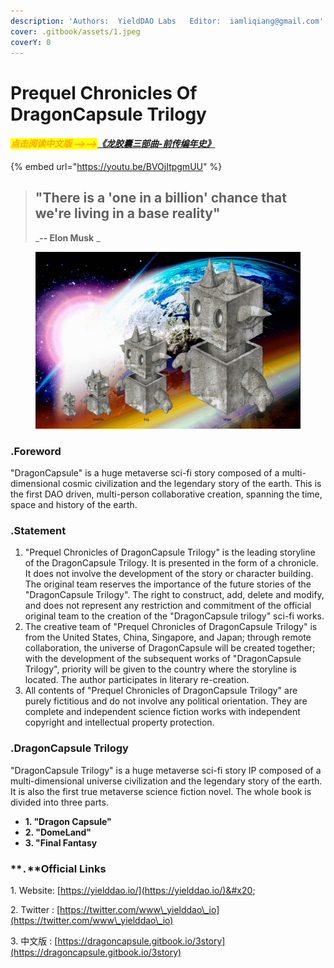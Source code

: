```yaml
---
description: 'Authors:  YieldDAO Labs   Editor:  iamliqiang@gmail.com'
cover: .gitbook/assets/1.jpeg
coverY: 0
---
```


# Prequel Chronicles Of DragonCapsule Trilogy

#### _<mark style="color:orange;">点击阅读中文版 -->--></mark>_[_《龙胶囊三部曲-前传编年史》_](https://dragoncapsule.gitbook.io/3story/)

{% embed url="https://youtu.be/BVOjItpgmUU" %}



> ## "There is a 'one in a billion' chance that we're living in a base reality"
>
> _**-- Elon Musk**   _&#x20;



<figure><img src=".gitbook/assets/1.jpeg" alt=""><figcaption></figcaption></figure>

### .Foreword

"DragonCapsule" is a huge metaverse sci-fi story composed of a multi-dimensional cosmic civilization and the legendary story of the earth. This is the first DAO driven, multi-person collaborative creation, spanning the time, space and history of the earth.



### **.S**tatement

1. "Prequel Chronicles of DragonCapsule Trilogy" is the leading storyline of the DragonCapsule Trilogy. It is presented in the form of a chronicle. It does not involve the development of the story or character building. The original team reserves the importance of the future stories of the "DragonCapsule Trilogy". The right to construct, add, delete and modify, and does not represent any restriction and commitment of the official original team to the creation of the "DragonCapsule trilogy" sci-fi works.
2. The creative team of "Prequel Chronicles of DragonCapsule Trilogy" is from the United States, China, Singapore, and Japan; through remote collaboration, the universe of DragonCapsule will be created together; with the development of the subsequent works of "DragonCapsule Trilogy", priority will be given to the country where the storyline is located. The author participates in literary re-creation.
3. All contents of "Prequel Chronicles of DragonCapsule Trilogy" are purely fictitious and do not involve any political orientation. They are complete and independent science fiction works with independent copyright and intellectual property protection.



### .DragonCapsule Trilogy

"DragonCapsule Trilogy" is a huge metaverse sci-fi story IP composed of a multi-dimensional universe civilization and the legendary story of the earth. It is also the first true metaverse science fiction novel. The whole book is divided into three parts.

* **1. "Dragon Capsule"**
* **2. "DomeLand"**
* **3. "Final Fantasy**



### **`.`**Official Links

1\. Website: [https://yielddao.io/](https://yielddao.io/)&#x20;

2\. Twitter : [https://twitter.com/www\_yielddao\_io](https://twitter.com/www\_yielddao\_io)

3\. 中文版 : [https://dragoncapsule.gitbook.io/3story](https://dragoncapsule.gitbook.io/3story)

